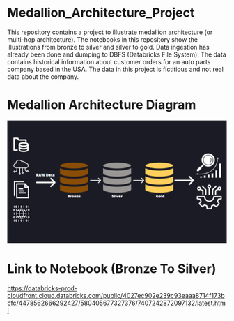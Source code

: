 # Medallion_Architecture_Project

This repository contains a project to illustrate medallion architecture (or multi-hop architecture).
The notebooks in this repository show the illustrations from bronze to silver and silver to gold.
Data ingestion has already been done and dumping to DBFS (Databricks File System).
The data contains historical information about customer orders for an auto parts company based in the USA.
The data in this project is fictitious and not real data about the company.

# Medallion Architecture Diagram
![alt text](https://github.com/DataNaija/Medallion_Architecture_Project/blob/main/MEDArch.png)


# Link to Notebook (Bronze To Silver)
https://databricks-prod-cloudfront.cloud.databricks.com/public/4027ec902e239c93eaaa8714f173bcfc/4478562666292427/580405677327376/7407242872097132/latest.html
